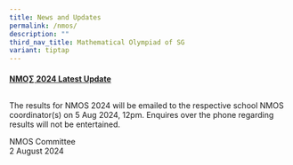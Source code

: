 ```yaml
---
title: News and Updates
permalink: /nmos/
description: ""
third_nav_title: Mathematical Olympiad of SG
variant: tiptap
---
```

<h4></h4>
<p><strong><u>NMO∑ 2024 Latest Update</u></strong> 
</p>
<p>
<br>The results for NMOS 2024 will be emailed to the respective school NMOS
coordinator(s) on 5 Aug 2024, 12pm. Enquires over the phone regarding results
will not be entertained.</p>
<p>NMOS Committee
<br>2 August 2024</p>